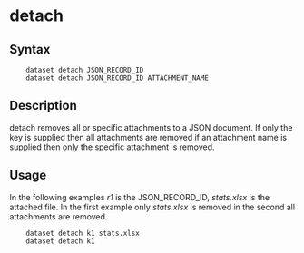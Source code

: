
# detach

## Syntax

```
    dataset detach JSON_RECORD_ID
    dataset detach JSON_RECORD_ID ATTACHMENT_NAME
```

## Description

detach removes all or specific attachments to a JSON document. If only
the key is supplied then all attachments are removed if an attachment
name is supplied then only the specific attachment is removed.

## Usage

In the following examples _r1_ is the JSON_RECORD_ID, *stats.xlsx* is the 
attached file. In the first example only *stats.xlsx* is removed in
the second all attachments are removed.


```shell
    dataset detach k1 stats.xlsx
    dataset detach k1
```


